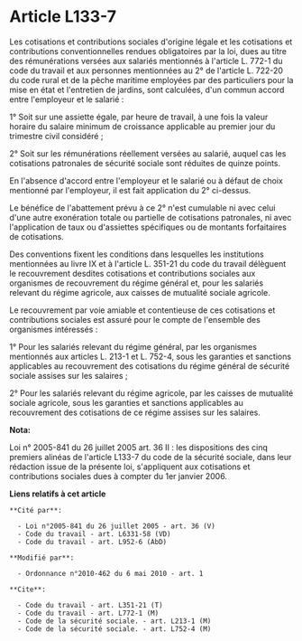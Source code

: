 # Article L133-7

Les cotisations et contributions sociales d'origine légale et les cotisations et contributions conventionnelles rendues
obligatoires par la loi, dues au titre des rémunérations versées aux salariés mentionnés à l'article L. 772-1 du code du
travail et aux personnes mentionnées au 2° de l'article L. 722-20 du code rural et de la pêche maritime employées par des
particuliers pour la mise en état et l'entretien de jardins, sont calculées, d'un commun accord entre l'employeur et le
salarié :

1° Soit sur une assiette égale, par heure de travail, à une fois la valeur horaire du salaire minimum de croissance
applicable au premier jour du trimestre civil considéré ;

2° Soit sur les rémunérations réellement versées au salarié, auquel cas les cotisations patronales de sécurité sociale sont
réduites de quinze points.

En l'absence d'accord entre l'employeur et le salarié ou à défaut de choix mentionné par l'employeur, il est fait application
du 2° ci-dessus.

Le bénéfice de l'abattement prévu à ce 2° n'est cumulable ni avec celui d'une autre exonération totale ou partielle de
cotisations patronales, ni avec l'application de taux ou d'assiettes spécifiques ou de montants forfaitaires de cotisations.

Des conventions fixent les conditions dans lesquelles les institutions mentionnées au livre IX et à l'article L. 351-21 du
code du travail délèguent le recouvrement desdites cotisations et contributions sociales aux organismes de recouvrement du
régime général et, pour les salariés relevant du régime agricole, aux caisses de mutualité sociale agricole.

Le recouvrement par voie amiable et contentieuse de ces cotisations et contributions sociales est assuré pour le compte de
l'ensemble des organismes intéressés :

1° Pour les salariés relevant du régime général, par les organismes mentionnés aux articles L. 213-1 et L. 752-4, sous les
garanties et sanctions applicables au recouvrement des cotisations du régime général de sécurité sociale assises sur les
salaires ;

2° Pour les salariés relevant du régime agricole, par les caisses de mutualité sociale agricole, sous les garanties et
sanctions applicables au recouvrement des cotisations de ce régime assises sur les salaires.

**Nota:**

Loi n° 2005-841 du 26 juillet 2005 art. 36 II : les dispositions des cinq premiers alinéas de l'article L133-7 du code de la
sécurité sociale, dans leur rédaction issue de la présente loi, s'appliquent aux cotisations et contributions sociales dues à
compter du 1er janvier 2006.

**Liens relatifs à cet article**

	**Cité par**:

	  - Loi n°2005-841 du 26 juillet 2005 - art. 36 (V)
	  - Code du travail - art. L6331-58 (VD)
	  - Code du travail - art. L952-6 (AbD)

	**Modifié par**:

	  - Ordonnance n°2010-462 du 6 mai 2010 - art. 1

	**Cite**:

	  - Code du travail - art. L351-21 (T)
	  - Code du travail - art. L772-1 (M)
	  - Code de la sécurité sociale. - art. L213-1 (M)
	  - Code de la sécurité sociale. - art. L752-4 (M)
